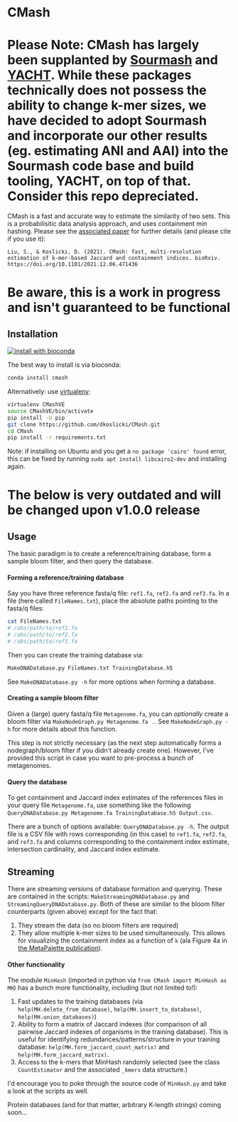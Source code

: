 # CMash

# Please Note: CMash has largely been supplanted by [Sourmash](https://github.com/sourmash-bio/sourmash) and [YACHT](https://github.com/KoslickiLab/YACHT). While these packages technically does not possess the ability to change k-mer sizes, we have decided to adopt Sourmash and incorporate our other results (eg. estimating ANI and AAI) into the Sourmash code base and build tooling, YACHT, on top of that. Consider this repo depreciated.

CMash is a fast and accurate way to estimate the similarity of two sets. This is a probabilisitic data analysis approach, and uses containment min hashing. Please see the [associated paper]( https://doi.org/10.1101/2021.12.06.471436) for further details (and please cite if you use it):
```
Liu, S., & Koslicki, D. (2021). CMash: fast, multi-resolution estimation of k-mer-based Jaccard and containment indices. bioRxiv.  https://doi.org/10.1101/2021.12.06.471436
```
# Be aware, this is a work in progress and isn't guaranteed to be functional

## Installation
[![install with bioconda](https://img.shields.io/badge/install%20with-bioconda-brightgreen.svg?style=flat)](http://bioconda.github.io/recipes/cmash/README.html)

The best way to install is via bioconda:
```bash
conda install cmash
```

Alternatively: use [virtualenv](https://virtualenv.pypa.io/en/stable/):
```bash
virtualenv CMashVE
source CMashVE/bin/activate
pip install -U pip
git clone https://github.com/dkoslicki/CMash.git
cd CMash
pip install -r requirements.txt
```

Note: if installing on Ubuntu and you get a ``no package 'cairo' found`` error, this can be fixed by running ``sudo apt install libcairo2-dev`` and installing again.


# The below is very outdated and will be changed upon v1.0.0 release


## Usage
The basic paradigm is to create a reference/training database, form a sample bloom filter, and then query the database.

#### Forming a reference/training database
Say you have three reference fasta/q file: ``ref1.fa``, ``ref2.fa`` and ``ref3.fa``. In a file (here called ``FileNames.txt``), place the absolute paths pointing to the fasta/q files:
```bash
cat FileNames.txt
# /abs/path/to/ref1.fa
# /abs/path/to/ref2.fa
# /abs/path/to/ref3.fa
```
Then you can create the training database via:
```bash
MakeDNADatabase.py FileNames.txt TrainingDatabase.h5
```
See ``MakeDNADatabase.py -h`` for more options when forming a database.

#### Creating a sample bloom filter
Given a (large) query fasta/q file ``Metagenome.fa``, you can *optionally* create a bloom filter via ``MakeNodeGraph.py Metagenome.fa .``. 
See ``MakeNodeGraph.py -h`` for more details about this function.

This step is not strictly necessary (as the next step automatically forms a nodegraph/bloom filter if you didn't already create one). 
However, I've provided this script in case you want to pre-process a bunch of metagenomes.

#### Query the database
To get containment and Jaccard index estimates of the references files in your query file ``Metagenome.fa``, use something like the following ``QueryDNADatabase.py Metagenome.fa TrainingDatabase.h5 Output.csv``.

There are a bunch of options available: ``QueryDNADatabase.py -h``. The output file is a CSV file with rows corresponding (in this case) to ``ref1.fa``, ``ref2.fa``, and ``ref3.fa`` and columns corresponding to the containment index estimate, intersection cardinality, and Jaccard index estimate.

## Streaming

There are streaming versions of database formation and querying. These are contained in the scripts:
``MakeStreamingDNADatabase.py`` and ``StreamingQueryDNADatabase.py``. Both of these are similar to the bloom filter counterparts (given above) except for the fact that:
1. They stream the data (so no bloom filters are required)
2. They allow multiple k-mer sizes to be used simultaneously. This allows for visualizing the containment index as a function of ``k`` (ala Figure 4a in [the MetaPalette publication](http://msystems.asm.org/content/1/3/e00020-16)).

#### Other functionality
The module ``MinHash`` (imported in python via ``from CMash import MinHash as MH``) has a bunch more functionality, including (but not limited to!):
1. Fast updates to the training databases (via ``help(MH.delete_from_database)``, ``help(MH.insert_to_database)``, ``help(MH.union_databases)``)
2. Ability to form a matrix of Jaccard indexes (for comparison of all pairwise Jaccard indexes of organisms in the training database). This is useful for identifying redundances/patterns/structure in your training database: ``help(MH.form_jaccard_count_matrix)`` and ``help(MH.form_jaccard_matrix)``.
3. Access to the k-mers that MinHash randomly selected (see the class ``CountEstimator`` and the associated ``_kmers`` data structure.)

I'd encourage you to poke through the source code of ``MinHash.py`` and take a look at the scripts as well.

Protein databases (and for that matter, arbitrary K-length strings) coming soon...
